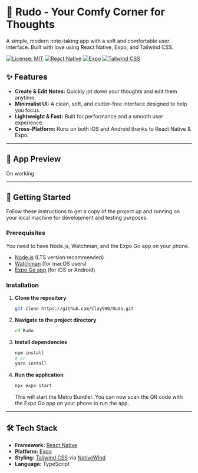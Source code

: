 # 📝 Rudo - Your Comfy Corner for Thoughts

A simple, modern note-taking app with a soft and comfortable user interface. Built with love using React Native, Expo, and Tailwind CSS.

[![License: MIT](https://img.shields.io/badge/License-MIT-yellow.svg)](https://opensource.org/licenses/MIT)
[![React Native](https://img.shields.io/badge/React_Native-20232A?style=for-the-badge&logo=react&logoColor=61DAFB)](https://reactnative.dev/)
[![Expo](https://img.shields.io/badge/Expo-000020?style=for-the-badge&logo=expo&logoColor=white)](https://expo.dev/)
[![Tailwind CSS](https://img.shields.io/badge/Tailwind_CSS-38B2AC?style=for-the-badge&logo=tailwind-css&logoColor=white)](https://tailwindcss.com/)


## ✨ Features

-   **Create & Edit Notes:** Quickly jot down your thoughts and edit them anytime.
-   **Minimalist UI:** A clean, soft, and clutter-free interface designed to help you focus.
-   **Lightweight & Fast:** Built for performance and a smooth user experience.
-   **Cross-Platform:** Runs on both iOS and Android thanks to React Native & Expo.

---

## 📱 App Preview

On working
<!-- <p align="center">
  <img src="https://via.placeholder.com/250x500.png?text=Home+Screen" alt="Home Screen" hspace="10">
  <img src="https://via.placeholder.com/250x500.png?text=Note+Screen" alt="Note Screen" hspace="10">
</p> -->

---

## 🚀 Getting Started

Follow these instructions to get a copy of the project up and running on your local machine for development and testing purposes.

### Prerequisites

You need to have Node.js, Watchman, and the Expo Go app on your phone.

-   [Node.js](https://nodejs.org/en/) (LTS version recommended)
-   [Watchman](https://facebook.github.io/watchman/docs/install/) (for macOS users)
-   [Expo Go app](https://expo.dev/client) (for iOS or Android)

### Installation

1.  **Clone the repository**
    ```sh
    git clone https://github.com/Clay990/Rudo.git
    ```

2.  **Navigate to the project directory**
    ```sh
    cd Rudo
    ```

3.  **Install dependencies**
    ```sh
    npm install
    # or
    yarn install
    ```

4.  **Run the application**
    ```sh
    npx expo start
    ```
    This will start the Metro Bundler. You can now scan the QR code with the Expo Go app on your phone to run the app.

---

## 🛠️ Tech Stack

-   **Framework:** [React Native](https://reactnative.dev/)
-   **Platform:** [Expo](https://expo.dev/)
-   **Styling:** [Tailwind CSS](https://tailwindcss.com/) via [NativeWind](https://www.nativewind.dev/)
-   **Language:** TypeScript

